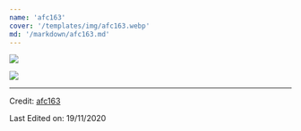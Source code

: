 ```yaml
---
name: 'afc163'
cover: '/templates/img/afc163.webp'
md: '/markdown/afc163.md'
---
```



![](https://user-images.githubusercontent.com/507615/90595977-95e70e80-e220-11ea-864a-6a61adaff212.png)

![](https://visitor-badge.glitch.me/badge?page_id=afc163.afc163)

----
Credit: [afc163](https://github.com/afc163)

Last Edited on: 19/11/2020